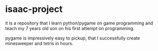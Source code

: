 # isaac-project

it is a repository that I learn python/pygame on game programming and teach my 7 years old son on his first attempt on programming.

pygame is impressively easy to pickup, that I successfully create minesweeper and tetris in hours.
